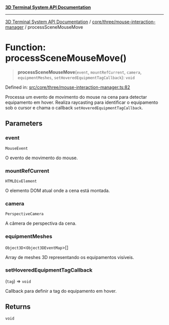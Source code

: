 [**3D Terminal System API Documentation**](../../../../README.md)

***

[3D Terminal System API Documentation](../../../../README.md) / [core/three/mouse-interaction-manager](../README.md) / processSceneMouseMove

# Function: processSceneMouseMove()

> **processSceneMouseMove**(`event`, `mountRefCurrent`, `camera`, `equipmentMeshes`, `setHoveredEquipmentTagCallback`): `void`

Defined in: [src/core/three/mouse-interaction-manager.ts:82](https://github.com/Dicommunitas/ThreeJS_Terminal_3D2/blob/50ef787d9f23a1c5f4362ca495ac1334ca854f4f/src/core/three/mouse-interaction-manager.ts#L82)

Processa um evento de movimento do mouse na cena para detectar equipamento em hover.
Realiza raycasting para identificar o equipamento sob o cursor e chama o callback `setHoveredEquipmentTagCallback`.

## Parameters

### event

`MouseEvent`

O evento de movimento do mouse.

### mountRefCurrent

`HTMLDivElement`

O elemento DOM atual onde a cena está montada.

### camera

`PerspectiveCamera`

A câmera de perspectiva da cena.

### equipmentMeshes

`Object3D`\<`Object3DEventMap`\>[]

Array de meshes 3D representando os equipamentos visíveis.

### setHoveredEquipmentTagCallback

(`tag`) => `void`

Callback para definir a tag do equipamento em hover.

## Returns

`void`
